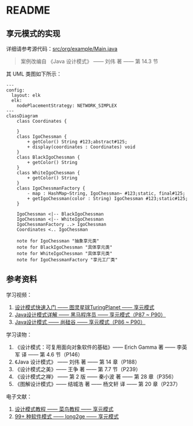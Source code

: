 # README
## 享元模式的实现
详细请参考源代码：[src/org/example/Main.java](./src/org/example/Main.java)
> 案例改编自 《Java 设计模式》 —— 刘伟 著 —— 第 14.3 节

其 UML 类图如下所示：
```mermaid
---
config:
  layout: elk
  elk:
    nodePlacementStrategy: NETWORK_SIMPLEX
---
classDiagram
    class Coordinates {
    
    }
    class IgoChessman {
        + getColor() String #123;abstract#125;
        + display(coordinates : Coordinates) void
    }
    class BlackIgoChessman {
        + getColor() String
    }
    class WhiteIgoChessman {
        + getColor() String
    }
    class IgoChessmanFactory {
        - map : HashMap~String, IgoChessman~ #123;static, final#125;
        + getIgoChessman(color : String) IgoChessman #123;static#125;
    }

    IgoChessman <|-- BlackIgoChessman
    IgoChessman <|-- WhiteIgoChessman
    IgoChessmanFactory ..> IgoChessman
    Coordinates <.. IgoChessman

    note for IgoChessman "抽象享元类"
    note for BlackIgoChessman "具体享元类"
    note for WhiteIgoChessman "具体享元类"
    note for IgoChessmanFactory "享元工厂类"
```
## 参考资料
学习视频：
1. [设计模式快速入门 —— 图灵星球TuringPlanet —— 享元模式](https://www.bilibili.com/video/BV1km4y1B7xQ)
2. [Java设计模式详解 —— 黑马程序员 —— 享元模式（P87 ~ P90）](https://www.bilibili.com/video/BV1Np4y1z7BU?p=87)
3. [Java设计模式 —— 尚硅谷 —— 享元模式（P86 ~ P90）](https://www.bilibili.com/video/BV1G4411c7N4?p=86)

学习读物：
1. 《设计模式：可复用面向对象软件的基础》—— Erich Gamma 著 —— 李英军 译 —— 第 4.6 节（P146）
2. 《Java 设计模式》 —— 刘伟 著 —— 第 14 章（P188）
3. 《设计模式之美》—— 王争 著 —— 第 7.7 节（P239）
4. 《设计模式之禅》 —— 第 2 版 —— 秦小波 著 —— 第 28 章（P356）
5. 《图解设计模式》—— 结城浩 著 —— 杨文轩 译 —— 第 20 章（P237）

电子文献：
1. [设计模式教程 —— 菜鸟教程 —— 享元模式](https://www.runoob.com/design-pattern/flyweight-pattern.html)
2. [99+ 种软件模式 —— long2ge —— 享元模式](https://learnku.com/docs/99-software-pattern/flyweight-pattern/11967)